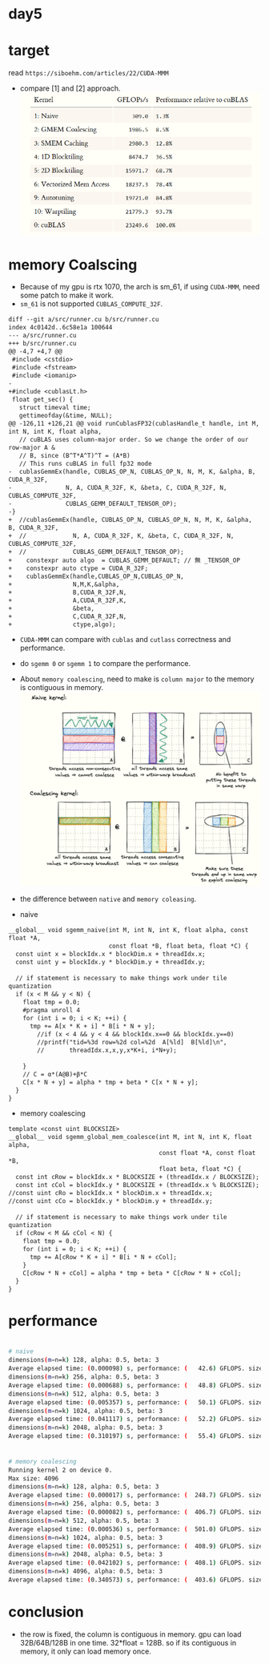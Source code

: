 # day5
# target
read `https://siboehm.com/articles/22/CUDA-MMM`
- compare [1] and [2] approach.
![alt text](image.png)

# memory Coalscing 
- Because of my gpu is rtx 1070, the arch is sm_61, if using `CUDA-MMM`, need some patch to make it work.
- `sm_61` is not supported `CUBLAS_COMPUTE_32F`.
```
diff --git a/src/runner.cu b/src/runner.cu
index 4c0142d..6c58e1a 100644
--- a/src/runner.cu
+++ b/src/runner.cu
@@ -4,7 +4,7 @@
 #include <cstdio>
 #include <fstream>
 #include <iomanip>
-
+#include <cublasLt.h>
 float get_sec() {
   struct timeval time;
   gettimeofday(&time, NULL);
@@ -126,11 +126,21 @@ void runCublasFP32(cublasHandle_t handle, int M, int N, int K, float alpha,
   // cuBLAS uses column-major order. So we change the order of our row-major A &
   // B, since (B^T*A^T)^T = (A*B)
   // This runs cuBLAS in full fp32 mode
-  cublasGemmEx(handle, CUBLAS_OP_N, CUBLAS_OP_N, N, M, K, &alpha, B, CUDA_R_32F,
-               N, A, CUDA_R_32F, K, &beta, C, CUDA_R_32F, N, CUBLAS_COMPUTE_32F,
-               CUBLAS_GEMM_DEFAULT_TENSOR_OP);
-}
+  //cublasGemmEx(handle, CUBLAS_OP_N, CUBLAS_OP_N, N, M, K, &alpha, B, CUDA_R_32F,
+  //             N, A, CUDA_R_32F, K, &beta, C, CUDA_R_32F, N, CUBLAS_COMPUTE_32F,
+  //             CUBLAS_GEMM_DEFAULT_TENSOR_OP);
+    constexpr auto algo  = CUBLAS_GEMM_DEFAULT; // 無 _TENSOR_OP
+    constexpr auto ctype = CUDA_R_32F;
+    cublasGemmEx(handle,CUBLAS_OP_N,CUBLAS_OP_N,
+                 N,M,K,&alpha,
+                 B,CUDA_R_32F,N,
+                 A,CUDA_R_32F,K,
+                 &beta,
+                 C,CUDA_R_32F,N,
+                 ctype,algo);

```

-  `CUDA-MMM` can compare with `cublas` and `cutlass` correctness and  performance.
-  do `sgemm 0` or `sgemm 1` to compare the performance. 
- About `memory coalescing`, need to make is `column major` to the memory is contiguous in memory. 
![alt text](image-1.png)


- the difference between `native` and `memory coleasing`. 
- naive
```
__global__ void sgemm_naive(int M, int N, int K, float alpha, const float *A,
                            const float *B, float beta, float *C) {
  const uint x = blockIdx.x * blockDim.x + threadIdx.x;
  const uint y = blockIdx.y * blockDim.y + threadIdx.y;

  // if statement is necessary to make things work under tile quantization
  if (x < M && y < N) {
    float tmp = 0.0;
    #pragma unroll 4
    for (int i = 0; i < K; ++i) {
      tmp += A[x * K + i] * B[i * N + y];
    	//if (x < 4 && y < 4 && blockIdx.x==0 && blockIdx.y==0)
        //printf("tid=%3d row=%2d col=%2d  A[%ld]  B[%ld]\n",
        //       threadIdx.x,x,y,x*K+i, i*N+y);

    }
    // C = α*(A@B)+β*C
    C[x * N + y] = alpha * tmp + beta * C[x * N + y];
  }
}

```
- memory coalescing
```
template <const uint BLOCKSIZE>
__global__ void sgemm_global_mem_coalesce(int M, int N, int K, float alpha,
                                          const float *A, const float *B,
                                          float beta, float *C) {
  const int cRow = blockIdx.x * BLOCKSIZE + (threadIdx.x / BLOCKSIZE);
  const int cCol = blockIdx.y * BLOCKSIZE + (threadIdx.x % BLOCKSIZE);
//const uint cRo = blockIdx.x * blockDim.x + threadIdx.x;
//const uint cCo = blockIdx.y * blockDim.y + threadIdx.y;

  // if statement is necessary to make things work under tile quantization
  if (cRow < M && cCol < N) {
    float tmp = 0.0;
    for (int i = 0; i < K; ++i) {
      tmp += A[cRow * K + i] * B[i * N + cCol];
    }
    C[cRow * N + cCol] = alpha * tmp + beta * C[cRow * N + cCol];
  }
}

```
# performance 
```bash

# naive
dimensions(m=n=k) 128, alpha: 0.5, beta: 3
Average elapsed time: (0.000098) s, performance: (   42.6) GFLOPS. size: (128).
dimensions(m=n=k) 256, alpha: 0.5, beta: 3
Average elapsed time: (0.000688) s, performance: (   48.8) GFLOPS. size: (256).
dimensions(m=n=k) 512, alpha: 0.5, beta: 3
Average elapsed time: (0.005357) s, performance: (   50.1) GFLOPS. size: (512).
dimensions(m=n=k) 1024, alpha: 0.5, beta: 3
Average elapsed time: (0.041117) s, performance: (   52.2) GFLOPS. size: (1024).
dimensions(m=n=k) 2048, alpha: 0.5, beta: 3
Average elapsed time: (0.310197) s, performance: (   55.4) GFLOPS. size: (2048).


# memory coalescing
Running kernel 2 on device 0.
Max size: 4096
dimensions(m=n=k) 128, alpha: 0.5, beta: 3
Average elapsed time: (0.000017) s, performance: (  248.7) GFLOPS. size: (128).
dimensions(m=n=k) 256, alpha: 0.5, beta: 3
Average elapsed time: (0.000082) s, performance: (  406.7) GFLOPS. size: (256).
dimensions(m=n=k) 512, alpha: 0.5, beta: 3
Average elapsed time: (0.000536) s, performance: (  501.0) GFLOPS. size: (512).
dimensions(m=n=k) 1024, alpha: 0.5, beta: 3
Average elapsed time: (0.005251) s, performance: (  408.9) GFLOPS. size: (1024).
dimensions(m=n=k) 2048, alpha: 0.5, beta: 3
Average elapsed time: (0.042102) s, performance: (  408.1) GFLOPS. size: (2048).
dimensions(m=n=k) 4096, alpha: 0.5, beta: 3
Average elapsed time: (0.340573) s, performance: (  403.6) GFLOPS. size: (4096).

```
# conclusion
- the row is fixed, the column is contiguous in memory. gpu can load 32B/64B/128B in one time. 32*float = 128B. so if its contiguous in memory, it only can load memory once.
